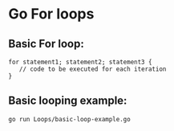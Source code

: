 # Go For loops

## Basic For loop:

```
for statement1; statement2; statement3 {
   // code to be executed for each iteration
}
```

## Basic looping example:

```
go run Loops/basic-loop-example.go
```
